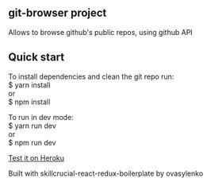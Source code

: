 ## git-browser project
Allows to browse github's public repos, using github API

## Quick start
To install dependencies and clean the git repo run:</br>
  $ yarn install </br>
  or</br>
  $ npm install</br>


To run in dev mode:</br>
  $ yarn run dev</br>
    or</br>
  $ npm run dev</br>

[Test it on Heroku](https://g-git-browser.herokuapp.com/)</br>

Built with skillcrucial-react-redux-boilerplate by ovasylenko